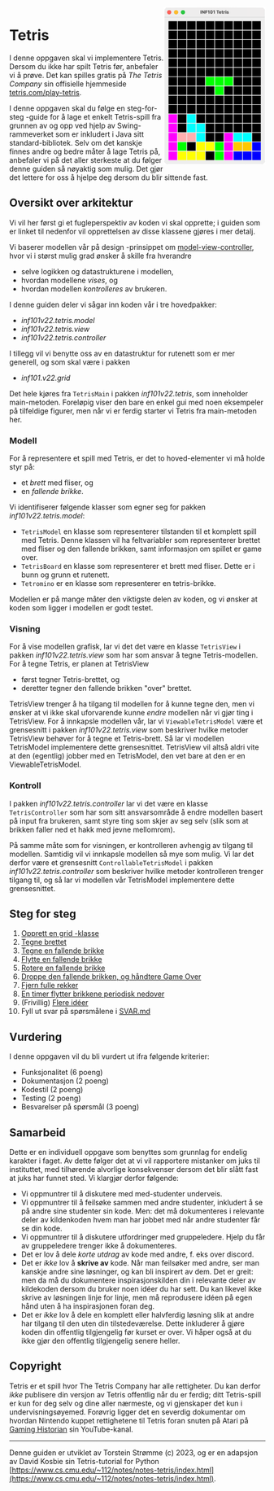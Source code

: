 <img align="right" width=200 src="./guide/pics/tetris-inaction.png">

# Tetris

I denne oppgaven skal vi implementere Tetris. Dersom du ikke har spilt Tetris før, anbefaler vi å prøve. Det kan spilles gratis på *The Tetris Company* sin offisielle hjemmeside [tetris.com/play-tetris](https://tetris.com/play-tetris/).

I denne oppgaven skal du følge en steg-for-steg -guide for å lage et enkelt Tetris-spill fra grunnen av og opp ved hjelp av Swing-rammeverket som er inkludert i Java sitt standard-bibliotek. Selv om det kanskje finnes andre og bedre måter å lage Tetris på, anbefaler vi på det aller sterkeste at du følger denne guiden så nøyaktig som mulig. Det gjør det lettere for oss å hjelpe deg dersom du blir sittende fast.

## Oversikt over arkitektur

Vi vil her først gi et fugleperspektiv av koden vi skal opprette; i guiden som er linket til nedenfor vil opprettelsen av disse klassene gjøres i mer detalj.

Vi baserer modellen vår på design -prinsippet om [model-view-controller](https://en.wikipedia.org/wiki/Model%E2%80%93view%E2%80%93controller), hvor vi i størst mulig grad ønsker å skille fra hverandre
 - selve logikken og datastrukturene i modellen,
 - hvordan modellene *vises*, og
 - hvordan modellen *kontrolleres* av brukeren.

I denne guiden deler vi sågar inn koden vår i tre hovedpakker: 
 - *inf101v22.tetris.model*
 - *inf101v22.tetris.view*
 - *inf101v22.tetris.controller*

I tillegg vil vi benytte oss av en datastruktur for rutenett som er mer generell, og som skal være i pakken
 - *inf101.v22.grid*

Det hele kjøres fra `TetrisMain` i pakken *inf101v22.tetris*, som inneholder main-metoden. Foreløpig viser den bare en enkel gui med noen eksempeler på tilfeldige figurer, men når vi er ferdig starter vi Tetris fra main-metoden her.

### Modell

For å representere et spill med Tetris, er det to hoved-elementer vi må holde styr på:
 - et *brett* med fliser, og
 - en *fallende brikke*.

Vi identifiserer følgende klasser som egner seg for pakken *inf101v22.tetris.model*:
 - `TetrisModel` en klasse som representerer tilstanden til et komplett spill med Tetris. Denne klassen vil ha feltvariabler som representerer brettet med fliser og den fallende brikken, samt informasjon om spillet er game over.
 - `TetrisBoard` en klasse som representerer et brett med fliser. Dette er i bunn og grunn et rutenett.
 - `Tetromino` er en klasse som representerer en tetris-brikke.

 Modellen er på mange måter den viktigste delen av koden, og vi ønsker at koden som ligger i modellen er godt testet.

 ### Visning

 For å vise modellen grafisk, lar vi det det være en klasse `TetrisView` i pakken *inf101v22.tetris.view* som har som ansvar å tegne Tetris-modellen. For å tegne Tetris, er planen at TetrisView
  - først tegner Tetris-brettet, og
  - deretter tegner den fallende brikken "over" brettet.

TetrisView trenger å ha tilgang til modellen for å kunne tegne den, men vi ønsker at vi ikke skal uforvarende kunne *endre* modellen når vi gjør ting i TetrisView. For å innkapsle modellen vår, lar vi `ViewableTetrisModel` være et grensesnitt i pakken *inf101v22.tetris.view* som beskriver hvilke metoder TetrisView behøver for å tegne et Tetris-brett. Så lar vi modellen TetrisModel implementere dette grensesnittet. TetrisView vil altså aldri vite at den (egentlig) jobber med en TetrisModel, den vet bare at den er en ViewableTetrisModel.

### Kontroll

I pakken *inf101v22.tetris.controller* lar vi det være en klasse `TetrisController` som har som sitt ansvarsområde å endre modellen basert på input fra brukeren, samt styre ting som skjer av seg selv (slik som at brikken faller ned et hakk med jevne mellomrom).

På samme måte som for visningen, er kontrolleren avhengig av tilgang til modellen. Samtidig vil vi innkapsle modellen så mye som mulig. Vi lar det derfor være et grensesnitt `ControllableTetrisModel` i pakken *inf101v22.tetris.controller* som beskriver hvilke metoder kontrolleren trenger tilgang til, og så lar vi modellen vår TetrisModel implementere dette grensesnittet.

## Steg for steg

1. [Opprett en grid -klasse](./guide/01-grid.md)
2. [Tegne brettet](./guide/02-tegnrutenett.md)
3. [Tegne en fallende brikke](./guide/03-tegnbrikke.md)
4. [Flytte en fallende brikke](./guide/04-flyttebrikke.md)
5. [Rotere en fallende brikke](./guide/05-roterebrikke.md)
6. [Droppe den fallende brikken, og håndtere Game Over](./guide/06-droppebrikke.md)
7. [Fjern fulle rekker](./guide/07-fjernefullerekker.md)
8. [En timer flytter brikkene periodisk nedover](./guide/08-timer.md)
9. (Frivillig) [Flere idéer](./guide/09-ideer.md)
10. Fyll ut svar på spørsmålene i [SVAR.md](./SVAR.md)

## Vurdering

I denne oppgaven vil du bli vurdert ut ifra følgende kriterier:

 - Funksjonalitet (6 poeng)
 - Dokumentasjon (2 poeng)
 - Kodestil (2 poeng)
 - Testing (2 poeng)
 - Besvarelser på spørsmål (3 poeng)

 ## Samarbeid

 Dette er en individuell oppgave som benyttes som grunnlag for endelig karakter i faget. Av dette følger det at vi vil rapportere mistanker om juks til instituttet, med tilhørende alvorlige konsekvenser dersom det blir slått fast at juks har funnet sted. Vi klargjør derfor følgende:

 - Vi oppmuntrer til å diskutere med med-studenter underveis.
 - Vi oppmuntrer til å feilsøke sammen med andre studenter, inkludert å se på andre sine studenter sin kode. Men: det må dokumenteres i relevante deler av kildenkoden hvem man har jobbet med når andre studenter får se din kode.
 - Vi oppmuntrer til å diskutere utfordringer med gruppeledere. Hjelp du får av gruppeledere trenger ikke å dokumenteres.
 - Det er lov å dele *korte utdrag* av kode med andre, f. eks over discord.
 - Det er *ikke* lov å **skrive av** kode. Når man feilsøker med andre, ser man kanskje andre sine løsninger, og kan bli inspirert av dem. Det er greit: men da må du dokumentere inspirasjonskilden din i relevante deler av kildekoden dersom du bruker noen idéer du har sett. Du kan likevel ikke skrive av løsningen linje for linje, men må reprodusere idéen på egen hånd uten å ha inspirasjonen foran deg.
 - Det er *ikke* lov å dele en komplett eller halvferdig løsning slik at andre har tilgang til den uten din tilstedeværelse. Dette inkluderer å gjøre koden din offentlig tilgjengelig før kurset er over. Vi håper også at du ikke gjør den offentlig tilgjengelig senere heller.

 ## Copyright

 Tetris er et spill hvor The Tetris Company har alle rettigheter. Du kan derfor *ikke* publisere din versjon av Tetris offentlig når du er ferdig; ditt Tetris-spill er kun for deg selv og dine aller nærmeste, og vi gjenskaper det kun i undervisningsøyemed. Forøvrig ligger det en severdig dokumentar om hvordan Nintendo kuppet rettighetene til Tetris  foran snuten på Atari på [Gaming Historian](https://www.youtube.com/watch?v=_fQtxKmgJC8) sin YouTube-kanal.

 ---

Denne guiden er utviklet av Torstein Strømme (c) 2023, og er en adapsjon av David Kosbie sin Tetris-tutorial for Python [https://www.cs.cmu.edu/~112/notes/notes-tetris/index.html](https://www.cs.cmu.edu/~112/notes/notes-tetris/index.html).
